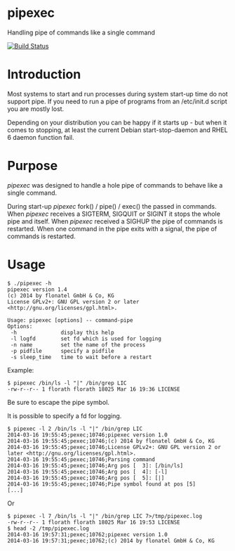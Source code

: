 pipexec
=======

Handling pipe of commands like a single command

[![Build
Status](https://secure.travis-ci.org/flonatel/pipexec.png)](http://travis-ci.org/flonatel/pipexec)

# Introduction
Most systems to start and run processes during system start-up time do
not support pipe.  If you need to run a pipe of programs from an
/etc/init.d script you are mostly lost.

Depending on your distribution you can be happy if it starts up - but
when it comes to stopping, at least the current Debian
start-stop-daemon and RHEL 6 daemon function fail.

# Purpose
*pipexec* was designed to handle a hole pipe of commands to behave
like a single command.

During start-up *pipexec* fork() / pipe() / exec() the passed in
commands.  When *pipexec* receives a SIGTERM, SIGQUIT or SIGINT it
stops the whole pipe and itself. When *pipexec* received a SIGHUP the
pipe of commands is restarted. When one command in the pipe exits with
a signal, the pipe of commands is restarted.

# Usage
    $ ./pipexec -h
    pipexec version 1.4
    (c) 2014 by flonatel GmbH & Co, KG
    License GPLv2+: GNU GPL version 2 or later <http://gnu.org/licenses/gpl.html>.
    
    Usage: pipexec [options] -- command-pipe
    Options:
     -h              display this help
     -l logfd        set fd which is used for logging
     -n name         set the name of the process
     -p pidfile      specify a pidfile
     -s sleep_time   time to wait before a restart

Example:

    $ pipexec /bin/ls -l "|" /bin/grep LIC
    -rw-r--r-- 1 florath florath 18025 Mar 16 19:36 LICENSE

Be sure to escape the pipe symbol.

It is possible to specify a fd for logging.

    $ pipexec -l 2 /bin/ls -l "|" /bin/grep LIC
    2014-03-16 19:55:45;pexec;10746;pipexec version 1.0
    2014-03-16 19:55:45;pexec;10746;(c) 2014 by flonatel GmbH & Co, KG
    2014-03-16 19:55:45;pexec;10746;License GPLv2+: GNU GPL version 2 or later <http://gnu.org/licenses/gpl.html>.
    2014-03-16 19:55:45;pexec;10746;Parsing command
    2014-03-16 19:55:45;pexec;10746;Arg pos [  3]: [/bin/ls]
    2014-03-16 19:55:45;pexec;10746;Arg pos [  4]: [-l]
    2014-03-16 19:55:45;pexec;10746;Arg pos [  5]: [|]
    2014-03-16 19:55:45;pexec;10746;Pipe symbol found at pos [5]
    [...]

Or

    $ pipexec -l 7 /bin/ls -l "|" /bin/grep LIC 7>/tmp/pipexec.log
    -rw-r--r-- 1 florath florath 18025 Mar 16 19:53 LICENSE
    $ head -2 /tmp/pipexec.log
    2014-03-16 19:57:31;pexec;10762;pipexec version 1.0
    2014-03-16 19:57:31;pexec;10762;(c) 2014 by flonatel GmbH & Co, KG


